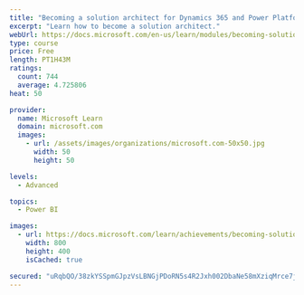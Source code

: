 ```yaml
---
title: "Becoming a solution architect for Dynamics 365 and Power Platform"
excerpt: "Learn how to become a solution architect."
webUrl: https://docs.microsoft.com/en-us/learn/modules/becoming-solution-architect/
type: course
price: Free
length: PT1H43M
ratings:
  count: 744
  average: 4.725806
heat: 50

provider:
  name: Microsoft Learn
  domain: microsoft.com
  images:
    - url: /assets/images/organizations/microsoft.com-50x50.jpg
      width: 50
      height: 50

levels:
  - Advanced

topics:
  - Power BI

images:
  - url: https://docs.microsoft.com/learn/achievements/becoming-solution-architect-social.png
    width: 800
    height: 400
    isCached: true

secured: "uRqbQO/38zkYSSpmGJpzVsLBNGjPDoRN5s4R2Jxh002DbaNe58mXziqMrce7jZgE1OLHKUz/6Os9i0tpBMh9BCDsbYoFTNix/EniXHbbxszITBwbMBXyL+AeJ17HyevQUSbasgAEPwPUtU7yCvyIUMdFA6FR0VTZor+XJmd9R+gOd/LpzZDRgJiFqphmuHgGQvk7snshpQAn9zzXFRDmT5pOGTHJ+AvHrPDLTap8YWrncOjUJnrGHcqDv/LOtp4zz+zhNfwac7G4tc+kvCA1VOPdPn/bs0DrUUjVw/fDyp/YQeleIps+DwugdmwzcoyqMBNLsDaijc7sOtTRncbDQAOMAabvevHXyEnIbSS/I9e/GMaT7ixflt5gRkOI+TbPTrYxJ+C4Tggl39wRx+h/SOQPrjykPzs3Al7/KeJiCbY=;RrQF9jzmYbbjCmQurM1Qwg=="
---
```


